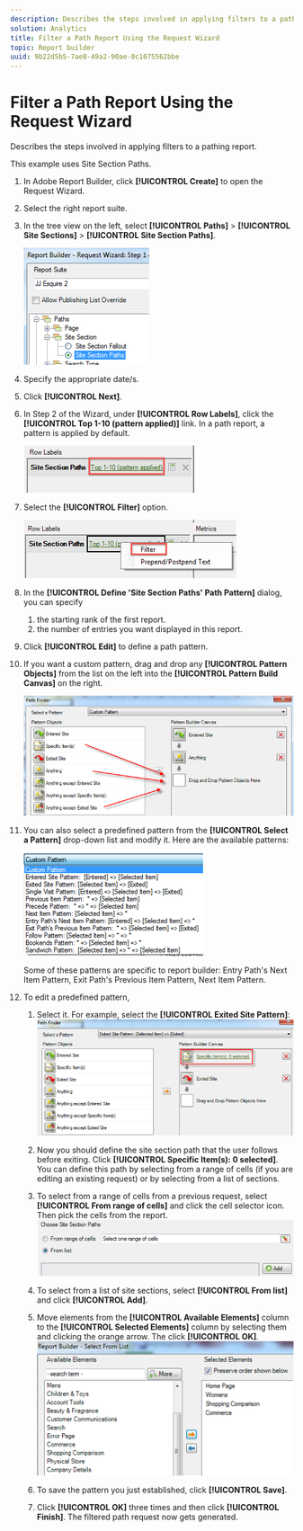 ```yaml
---
description: Describes the steps involved in applying filters to a pathing report.
solution: Analytics
title: Filter a Path Report Using the Request Wizard
topic: Report builder
uuid: 9b22d5b5-7ae8-49a2-90ae-0c1075562bbe
---
```


# Filter a Path Report Using the Request Wizard

Describes the steps involved in applying filters to a pathing report.

This example uses Site Section Paths.

1. In Adobe Report Builder, click **[!UICONTROL Create]** to open the Request Wizard.
1. Select the right report suite.
1. In the tree view on the left, select **[!UICONTROL Paths]** > **[!UICONTROL Site Sections]** > **[!UICONTROL Site Section Paths]**.

   ![](assets/site_section_path_1.png)

1. Specify the appropriate date/s.
1. Click **[!UICONTROL Next]**.
1. In Step 2 of the Wizard, under **[!UICONTROL Row Labels]**, click the **[!UICONTROL Top 1-10 (pattern applied)]** link. In a path report, a pattern is applied by default.

   ![](assets/site_section_path_2.png)

1. Select the **[!UICONTROL Filter]** option.

   ![](assets/filter_option.png)

1. In the **[!UICONTROL Define 'Site Section Paths' Path Pattern]** dialog, you can specify
   1. the starting rank of the first report.
   1. the number of entries you want displayed in this report.
1. Click **[!UICONTROL Edit]** to define a path pattern.
1. If you want a custom pattern, drag and drop any **[!UICONTROL Pattern Objects]** from the list on the left into the **[!UICONTROL Pattern Build Canvas]** on the right.

   ![](assets/custom_pattern.png)

1. You can also select a predefined pattern from the **[!UICONTROL Select a Pattern]** drop-down list and modify it. Here are the available patterns:

   ![](assets/select_a_pattern.png)

   Some of these patterns are specific to report builder: Entry Path's Next Item Pattern, Exit Path's Previous Item Pattern, Next Item Pattern.
1. To edit a predefined pattern,
   1. Select it. For example, select the **[!UICONTROL Exited Site Pattern]**: ![](assets/exited_site_pattern.png)

   1. Now you should define the site section path that the user follows before exiting. Click **[!UICONTROL Specific Item(s): 0 selected]**. You can define this path by selecting from a range of cells (if you are editing an existing request) or by selecting from a list of sections.
   1. To select from a range of cells from a previous request, select **[!UICONTROL From range of cells]** and click the cell selector icon. Then pick the cells from the report. ![](assets/choose_site_section_paths.png)

   1. To select from a list of site sections, select **[!UICONTROL From list]** and click **[!UICONTROL Add]**.
   1. Move elements from the **[!UICONTROL Available Elements]** column to the **[!UICONTROL Selected Elements]** column by selecting them and clicking the orange arrow. The click **[!UICONTROL OK]**. ![](assets/move_site_section_elements.png)

   1. To save the pattern you just established, click **[!UICONTROL Save]**.
   1. Click **[!UICONTROL OK]** three times and then click **[!UICONTROL Finish]**. The filtered path request now gets generated.
